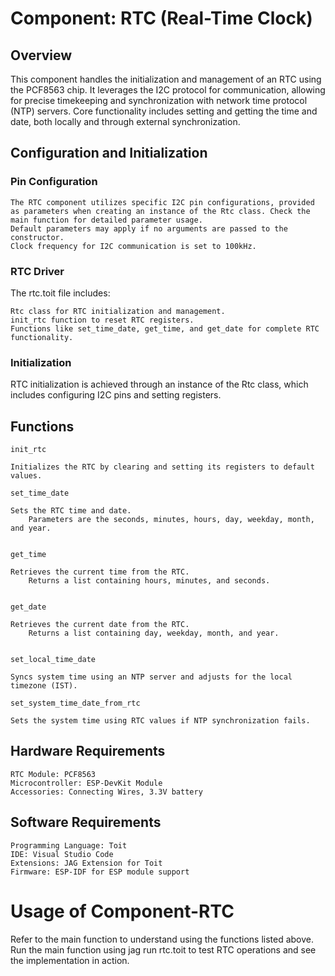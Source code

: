 # Component: RTC (Real-Time Clock)  

## Overview  

This component handles the initialization and management of an RTC using the PCF8563 chip. It leverages the I2C protocol for communication, allowing for precise timekeeping and synchronization with network time protocol (NTP) servers. Core functionality includes setting and getting the time and date, both locally and through external synchronization. 

## Configuration and Initialization  

### Pin Configuration  

    The RTC component utilizes specific I2C pin configurations, provided as parameters when creating an instance of the Rtc class. Check the main function for detailed parameter usage.
    Default parameters may apply if no arguments are passed to the constructor.
    Clock frequency for I2C communication is set to 100kHz.
     

### RTC Driver  

The rtc.toit file includes: 

    Rtc class for RTC initialization and management.
    init_rtc function to reset RTC registers.
    Functions like set_time_date, get_time, and get_date for complete RTC functionality.
     

### Initialization  

RTC initialization is achieved through an instance of the Rtc class, which includes configuring I2C pins and setting registers. 

## Functions  

    init_rtc  

    Initializes the RTC by clearing and setting its registers to default values. 

    set_time_date  

    Sets the RTC time and date. 
        Parameters are the seconds, minutes, hours, day, weekday, month, and year.
         

    get_time  

    Retrieves the current time from the RTC. 
        Returns a list containing hours, minutes, and seconds.
         

    get_date  

    Retrieves the current date from the RTC. 
        Returns a list containing day, weekday, month, and year.
         

    set_local_time_date  

    Syncs system time using an NTP server and adjusts for the local timezone (IST). 

    set_system_time_date_from_rtc  

    Sets the system time using RTC values if NTP synchronization fails. 
     

## Hardware Requirements  

    RTC Module: PCF8563
    Microcontroller: ESP-DevKit Module
    Accessories: Connecting Wires, 3.3V battery
     

## Software Requirements  

    Programming Language: Toit
    IDE: Visual Studio Code
    Extensions: JAG Extension for Toit
    Firmware: ESP-IDF for ESP module support
     

# Usage of Component-RTC  

Refer to the main function to understand using the functions listed above. Run the main function using jag run rtc.toit to test RTC operations and see the implementation in action. 